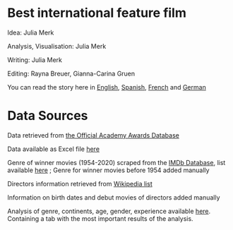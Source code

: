 # Best international feature film
Idea: Julia Merk

Analysis, Visualisation: Julia Merk

Writing: Julia Merk

Editing: Rayna Breuer, Gianna-Carina Gruen

You can read the story here in [English](https://www.dw.com/en/oscars-where-are-the-african-films/a-61187154), [Spanish](https://www.dw.com/es/áfrica-pasa-desapercibida-para-los-oscar-de-hollywood/a-61238069), [French](https://www.dw.com/fr/cinéma-lafrique-peine-à-simposer-à-linternational/a-61264837 ) and [German](https://www.dw.com/de/oscars-2022-bester-internationaler-film-afrika/a-61092690)

# Data Sources

Data retrieved from [the Official Academy Awards Database](https://awardsdatabase.oscars.org)

Data available as Excel file [here](https://deutschewelle-my.sharepoint.com/:x:/g/personal/julia_merk_dw_com/EduTx1BL94NOijHGo60N9BsBw7CRDOCWJ2j7zCcpzea-cA?e=SjJxpp)

Genre of winner movies (1954-2020) scraped from the [IMDb Database](https://www.imdb.com/list/ls057160363/), list available [here](https://deutschewelle-my.sharepoint.com/:x:/g/personal/julia_merk_dw_com/EctBFwJkFVpEoi12zs8LSp4BBEzL3DhaLyPSRLucwd1oog?e=WCZLGf) ; Genre for winner movies before 1954 added manually

Directors information retrieved from [Wikipedia list](https://en.wikipedia.org/wiki/List_of_Academy_Award_winners_and_nominees_for_Best_International_Feature_Film) 

Information on birth dates and debut movies of directors added manually 

Analysis of genre, continents, age, gender, experience available [here](https://deutschewelle-my.sharepoint.com/:x:/g/personal/julia_merk_dw_com/EaoG_WY2p1xCtjvMI0UHJzkBN7pPTWarP9HHsx1-t7Pjmw?e=Haq8xX). Containing a tab with the most important results of the analysis. 
